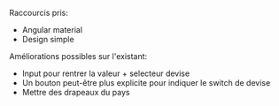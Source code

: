 Raccourcis pris:
- Angular material
- Design simple

Améliorations possibles sur l'existant:
- Input pour rentrer la valeur + selecteur devise
- Un bouton peut-être plus explicite pour indiquer le switch de devise
- Mettre des drapeaux du pays
